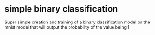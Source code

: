 # simple binary classification

Super simple creation and training of a binary classification model on the mnist model that will output the probability of the value being 1
